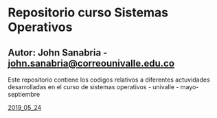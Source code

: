 # Repositorio curso Sistemas Operativos
## Autor: John Sanabria - john.sanabria@correounivalle.edu.co

Este repositorio contiene los codigos relativos a diferentes actuvidades desarrolladas en el curso de sistemas operativos - univalle - mayo-septiembre

<a href= "https://github.com/brayanescobar2019/SistemasOperativos/tree/master/2019_05_24"> 2019_05_24 </a>
